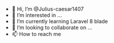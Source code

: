- 👋 Hi, I’m @Julius-caesar1407
- 👀 I’m interested in ...
- 🌱 I’m currently learning Laravel 8 blade
- 💞️ I’m looking to collaborate on ...
- 📫 How to reach me 

<!---
Julius-caesar1407/Julius-caesar1407 is a ✨ special ✨ repository because its `README.md` (this file) appears on your GitHub profile.
You can click the Preview link to take a look at your changes.
--->
